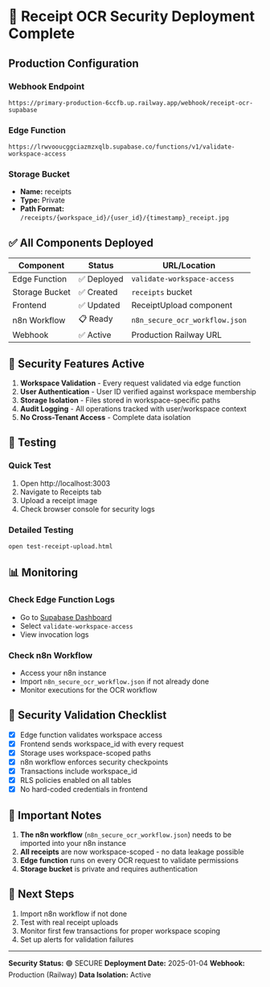 # 🎉 Receipt OCR Security Deployment Complete

## Production Configuration

### Webhook Endpoint
```
https://primary-production-6ccfb.up.railway.app/webhook/receipt-ocr-supabase
```

### Edge Function
```
https://lrwvooucggciazmzxqlb.supabase.co/functions/v1/validate-workspace-access
```

### Storage Bucket
- **Name:** receipts
- **Type:** Private
- **Path Format:** `/receipts/{workspace_id}/{user_id}/{timestamp}_receipt.jpg`

## ✅ All Components Deployed

| Component | Status | URL/Location |
|-----------|--------|--------------|
| Edge Function | ✅ Deployed | `validate-workspace-access` |
| Storage Bucket | ✅ Created | `receipts` bucket |
| Frontend | ✅ Updated | ReceiptUpload component |
| n8n Workflow | 📋 Ready | `n8n_secure_ocr_workflow.json` |
| Webhook | ✅ Active | Production Railway URL |

## 🔐 Security Features Active

1. **Workspace Validation** - Every request validated via edge function
2. **User Authentication** - User ID verified against workspace membership
3. **Storage Isolation** - Files stored in workspace-specific paths
4. **Audit Logging** - All operations tracked with user/workspace context
5. **No Cross-Tenant Access** - Complete data isolation

## 🧪 Testing

### Quick Test
1. Open http://localhost:3003
2. Navigate to Receipts tab
3. Upload a receipt image
4. Check browser console for security logs

### Detailed Testing
```bash
open test-receipt-upload.html
```

## 📊 Monitoring

### Check Edge Function Logs
- Go to [Supabase Dashboard](https://supabase.com/dashboard/project/lrwvooucggciazmzxqlb/functions)
- Select `validate-workspace-access`
- View invocation logs

### Check n8n Workflow
- Access your n8n instance
- Import `n8n_secure_ocr_workflow.json` if not already done
- Monitor executions for the OCR workflow

## 🚨 Security Validation Checklist

- [x] Edge function validates workspace access
- [x] Frontend sends workspace_id with every request
- [x] Storage uses workspace-scoped paths
- [x] n8n workflow enforces security checkpoints
- [x] Transactions include workspace_id
- [x] RLS policies enabled on all tables
- [x] No hard-coded credentials in frontend

## 📝 Important Notes

1. **The n8n workflow** (`n8n_secure_ocr_workflow.json`) needs to be imported into your n8n instance
2. **All receipts** are now workspace-scoped - no data leakage possible
3. **Edge function** runs on every OCR request to validate permissions
4. **Storage bucket** is private and requires authentication

## 🎯 Next Steps

1. Import n8n workflow if not done
2. Test with real receipt uploads
3. Monitor first few transactions for proper workspace scoping
4. Set up alerts for validation failures

---

**Security Status:** 🟢 SECURE
**Deployment Date:** 2025-01-04
**Webhook:** Production (Railway)
**Data Isolation:** Active